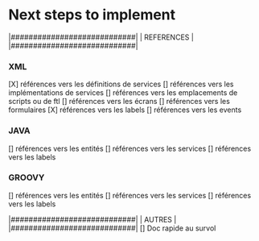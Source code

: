 Next steps to implement
===

|############################|
|       REFERENCES           |
|############################|
### XML
[X] références vers les définitions de services
[] références vers les implémentations de services
[] références vers les emplacements de scripts ou de ftl
[] références vers les écrans
[] références vers les formulaires
[X] références vers les labels
[] références vers les events

### JAVA
[] références vers les entités
[] références vers les services
[] références vers les labels

### GROOVY
[] références vers les entités
[] références vers les services
[] références vers les labels

|############################|
|           AUTRES           |
|############################|
[] Doc rapide au survol